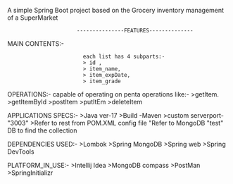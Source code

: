 A simple Spring Boot project based on the Grocery inventory management of  a SuperMarket 


                          ---------------FEATURES--------------

MAIN CONTENTS:-

                            each list has 4 subparts:-
                            > id ,
                            > item_name,
                            > item_expDate,
                            > item_grade


OPERATIONS:-
                            capable of operating on penta operations like:-
                            >getItem.
                            >getItemById
                            >postItem
                            >putItEm
                            >deleteItem


APPLICATIONS SPECS:-
                            >Java ver-17
                            >Build -Maven
                            >custom serverport- "3003"
                            >Refer to rest from POM.XML config file
                            "Refer to MongoDB "test" DB to find the collection 


DEPENDENCIES USED:-
                            >Lombok
                            >Spring MongoDB
                            >Spring web
                            >Spring DevTools


PLATFORM_IN_USE:-
                            >Intellij Idea
                            >MongoDB compass
                            >PostMan
                            >SpringInitializr
